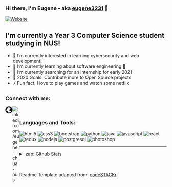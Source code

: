 ### Hi there, I'm Eugene - aka [eugene3231][website] 👋

[![Website](https://img.shields.io/website?label=eugene3231.netlify.app&style=for-the-badge&url=https%3A%2F%2Feugene3231.netlify.app)](https://eugene3231.netlify.app)

## I'm currently a Year 3 Computer Science student studying in NUS!

- 🔭 I’m currently interested in learning cybersecurity and web development!
- 🌱 I’m currently learning about software engineering 🤣
- 👯 I’m currently searching for an internship for early 2021
- 🥅 2020 Goals: Contribute more to Open Source projects
- ⚡ Fun fact: I love to play games and watch some netflix

### Connect with me:

[<img align="left" alt="eugene3231.netlify.app" width="22px" src="https://raw.githubusercontent.com/iconic/open-iconic/master/svg/globe.svg" />][website]
[<img align="left" alt="linkedin.com/eugene-chua-nus" width="22px" src="https://cdn.jsdelivr.net/npm/simple-icons@v3/icons/linkedin.svg" />][linkedin]

<br />


### Languages and Tools:
<p align="left">

<img alt="html5" src="https://devicons.github.io/devicon/devicon.git/icons/html5/html5-original-wordmark.svg"  width="40" height="40"/>
<img alt="css3" src="https://devicons.github.io/devicon/devicon.git/icons/css3/css3-original-wordmark.svg"  width="40" height="40"/>
<img alt="bootstrap" src="https://devicons.github.io/devicon/devicon.git/icons/bootstrap/bootstrap-plain.svg"  width="40" height="40"/>
<img alt="python" src="https://devicons.github.io/devicon/devicon.git/icons/python/python-original.svg"  width="40" height="40"/>
<img alt="java" src="https://devicons.github.io/devicon/devicon.git/icons/java/java-original-wordmark.svg"  width="40" height="40"/>
<img alt="javascript" src="https://devicons.github.io/devicon/devicon.git/icons/javascript/javascript-original.svg"  width="40" height="40"/>
<img alt="react" src="https://devicons.github.io/devicon/devicon.git/icons/react/react-original-wordmark.svg"  width="40" height="40"/>
<img alt="redux" src="https://devicons.github.io/devicon/devicon.git/icons/redux/redux-original.svg"  width="40" height="40"/>
<img alt="nodejs" src="https://devicons.github.io/devicon/devicon.git/icons/nodejs/nodejs-original-wordmark.svg" width="40" height="40"/>
<img alt="postgresql" src="https://devicons.github.io/devicon/devicon.git/icons/postgresql/postgresql-original-wordmark.svg"  width="40" height="40"/>

<img alt="photoshop" src="https://devicons.github.io/devicon/devicon.git/icons/photoshop/photoshop-plain.svg"  width="40" height="40"/>
</p>

---

<details>
  <summary>:zap: Github Stats</summary>

  <img alt="eugene3231's Github Stats" src="https://github-readme-stats.codestackr.vercel.app/api?username=eugene3231&show_icons=true&hide_border=true" />

</details>

</br>
</br>

Readme Template adapted from: [codeSTACKr](https://github.com/codeSTACKr)

[website]: https://eugene3231.netlify.app
[linkedin]: https://linkedin.com/in/eugene-chua-nus